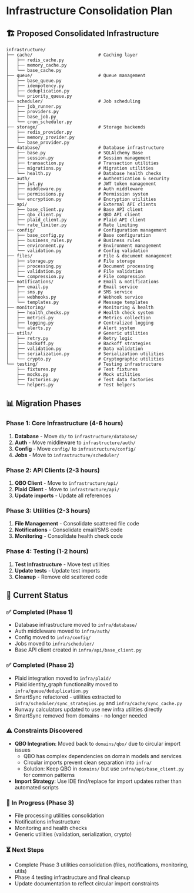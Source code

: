 # Infrastructure Consolidation Plan

## 🏗️ **Proposed Consolidated Infrastructure**

```
infrastructure/
├── cache/                         # Caching layer
│   ├── redis_cache.py
│   ├── memory_cache.py
│   └── base_cache.py
├── queue/                         # Queue management
│   ├── base_queue.py
│   ├── idempotency.py
│   ├── deduplication.py
│   └── priority_queue.py
├── scheduler/                     # Job scheduling
│   ├── job_runner.py
│   ├── providers.py
│   ├── base_job.py
│   └── cron_scheduler.py
├── storage/                       # Storage backends
│   ├── redis_provider.py
│   ├── memory_provider.py
│   └── base_provider.py
├── database/                      # Database infrastructure
│   ├── base.py                    # SQLAlchemy Base
│   ├── session.py                 # Session management
│   ├── transaction.py             # Transaction utilities
│   ├── migrations.py              # Migration utilities
│   └── health.py                  # Database health checks
├── auth/                          # Authentication & security
│   ├── jwt.py                     # JWT token management
│   ├── middleware.py              # Auth middleware
│   ├── permissions.py             # Permission system
│   └── encryption.py              # Encryption utilities
├── api/                           # External API clients
│   ├── base_client.py             # Base API client
│   ├── qbo_client.py              # QBO API client
│   ├── plaid_client.py            # Plaid API client
│   └── rate_limiter.py            # Rate limiting
├── config/                        # Configuration management
│   ├── base_config.py             # Base configuration
│   ├── business_rules.py          # Business rules
│   ├── environment.py             # Environment management
│   └── validation.py              # Config validation
├── files/                         # File & document management
│   ├── storage.py                 # File storage
│   ├── processing.py              # Document processing
│   ├── validation.py              # File validation
│   └── compression.py             # File compression
├── notifications/                 # Email & notifications
│   ├── email.py                   # Email service
│   ├── sms.py                     # SMS service
│   ├── webhooks.py                # Webhook service
│   └── templates.py               # Message templates
├── monitoring/                    # Monitoring & health
│   ├── health_checks.py           # Health check system
│   ├── metrics.py                 # Metrics collection
│   ├── logging.py                 # Centralized logging
│   └── alerts.py                  # Alert system
├── utils/                         # Generic utilities
│   ├── retry.py                   # Retry logic
│   ├── backoff.py                 # Backoff strategies
│   ├── validation.py              # Data validation
│   ├── serialization.py           # Serialization utilities
│   └── crypto.py                  # Cryptographic utilities
└── testing/                       # Testing infrastructure
    ├── fixtures.py                # Test fixtures
    ├── mocks.py                   # Mock utilities
    ├── factories.py               # Test data factories
    └── helpers.py                 # Test helpers
```

## 📊 **Migration Phases**

### **Phase 1: Core Infrastructure (4-6 hours)**
1. **Database** - Move `db/` to `infrastructure/database/`
2. **Auth** - Move middleware to `infrastructure/auth/`
3. **Config** - Move `config/` to `infrastructure/config/`
4. **Jobs** - Move to `infrastructure/scheduler/`

### **Phase 2: API Clients (2-3 hours)**
1. **QBO Client** - Move to `infrastructure/api/`
2. **Plaid Client** - Move to `infrastructure/api/`
3. **Update imports** - Update all references

### **Phase 3: Utilities (2-3 hours)**
1. **File Management** - Consolidate scattered file code
2. **Notifications** - Consolidate email/SMS code
3. **Monitoring** - Consolidate health check code

### **Phase 4: Testing (1-2 hours)**
1. **Test Infrastructure** - Move test utilities
2. **Update tests** - Update test imports
3. **Cleanup** - Remove old scattered code

## 🎯 **Current Status**

### **✅ Completed (Phase 1)**
- Database infrastructure moved to `infra/database/`
- Auth middleware moved to `infra/auth/`
- Config moved to `infra/config/`
- Jobs moved to `infra/scheduler/`
- Base API client created in `infra/api/base_client.py`

### **✅ Completed (Phase 2)**
- Plaid integration moved to `infra/plaid/`
- Plaid identity_graph functionality moved to `infra/queue/deduplication.py`
- SmartSync refactored - utilities extracted to `infra/scheduler/sync_strategies.py` and `infra/cache/sync_cache.py`
- Runway calculators updated to use new infra utilities directly
- SmartSync removed from domains - no longer needed

### **⚠️ Constraints Discovered**
- **QBO Integration**: Moved back to `domains/qbo/` due to circular import issues
  - QBO has complex dependencies on domain models and services
  - Circular imports prevent clean separation into `infra/`
  - Solution: Keep QBO in `domains/` but use `infra/api/base_client.py` for common patterns
- **Import Strategy**: Use IDE find/replace for import updates rather than automated scripts

### **🔄 In Progress (Phase 3)**
- File processing utilities consolidation
- Notifications infrastructure
- Monitoring and health checks
- Generic utilities (validation, serialization, crypto)

### **⏳ Next Steps**
- Complete Phase 3 utilities consolidation (files, notifications, monitoring, utils)
- Phase 4 testing infrastructure and final cleanup
- Update documentation to reflect circular import constraints
